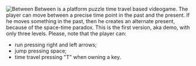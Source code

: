 ![Between](https://user-images.githubusercontent.com/64848167/112650695-ede79280-8e4b-11eb-9c6b-b6d9d841c56f.png)
Between is a platform puzzle time travel based videogame. The player can move between a precise time point in the past and the present. If he moves something in the past, then he creates an alternate present, because of the space-time paradox.
This is the first version, aka demo, with only three levels.
Please, note that the player can:
- run pressing right and left arrows;
- jump pressing space;
- time travel pressing "T" when owning a key.
